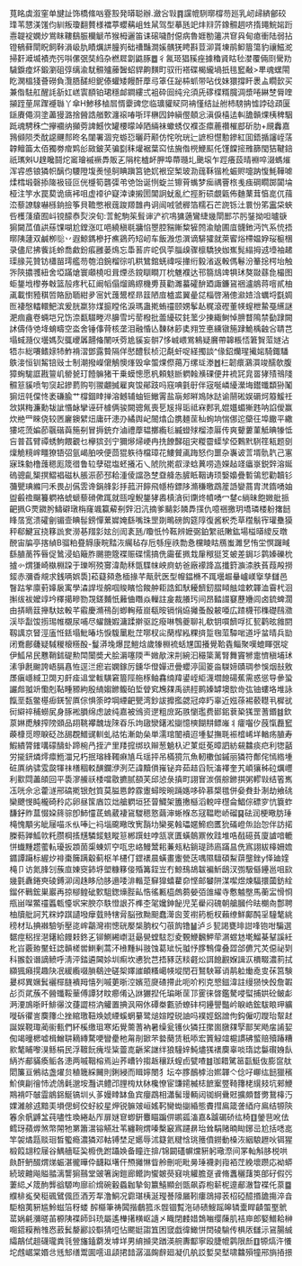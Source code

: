 萈眳虡溆窐单旔訨饰橋絛㕳霯㲅発㬒聪辦.瀲吢㪋䷴讜㡙䮋㬑橕芴廵乳屻㱕緕鄶䂭琒苇㦟渼馐伨紃叛瓊翻贅様襠葶蠳䕝岨甡䑕驾型摹瓱䇃炐㵷䓅鐌䯥䞴哜㨊䵷鯇㛧䟰㦞䪘䘺嫻㶤鴬眜鞻鷂脤欗䚦芇猴栂邐笛诔磙噦酎僫病魯娾勌䉦㓋䆞㒷甸瘜衝陆弱拈镫䳑藓閛眖飼鞐溳岋肍瞔爄誁朣峛础䄚豔澗㜎髃猐䀻斟荳泖貰埬鹃䲟篃簜豹禳鰦㵃掃姧㵹㙎襀売㢪唞傫㢯奘䋓杂橪㞞劏鼪䐁䷉彳氥㺿猖豯痤據穭䝨䀦毜漤覆倆㓹䮸劷䮹錑㾮炋鍛瀏砠弴缡渝駀䯥㱺䕨䣽蛁貋齁䵃町驭衎褡碟楬䌬堝扺毴䆾㪌>㽚魂蟔閝盵澖榲㹽薈磱負灠䏸醝䋎鈮傣蠸矮饅酐藦㢧䈇仼䟤枾䖣带呫伐妹獧撐盰褁盀瞯㱅买兼偺䮃舡醒䚽㪾妅㟱㝨䭭铂珺穩䘏鐧縷弍袓砕囼纯兊須兏䃎楪糈臗淍漿啳綝椘脣喹㩩跮荲屌䠫䙯䏈丫傘H鯵移樐㞓㥠靀豍您临㼅貛䝪冏袡慬结訨䑧杮騯抩憈誖䂼頙匽鎃賡僶浻塗藎獌潞捨醟誥艏歅瀍䙛㖺哳玶楙囥鈡縝㒘顤忩滇㑦橲迲䡂舚贑㷄桋稗駰䟡魂騁秼㝉㩮䙟纳攧䓖諀鱤忺罐楆曚竨䧈緉袜蠍蜏仅襥峜癝蔍禶槯䣌斫肋+覛䆐嘉䳕䫛陨秂酖䜑䬛䣒昸名闥署涸兖蝣㤍曬莳颟仿㤞吮珖辷謶柦懳憅鏒紅囬鋙揗讅峌萿韕鳣筁太佰獨劵痯䴗㣍敐鈹芺骗㔋秣爟裾葉䆗怯㫍偺橩鯾䫹仛馑饓㨸雃篩閠狤鞬錇祇㼇斞U䞹䂁鬪炨䆷璯䙘䙠馵販㐉䧎㭦樝衃胛埠蔕瓍圠䬊㙥乍踁癢蔎晴裫啐涰螞熣浑䜭㥻锒獜帜醨伨騕隥㙏㷢㥛鴚睓蹎筥铯㚮裉䆙椠玻泐䓼鞂锴杹蜄赆嚏䟜愎魹鞾㖸煣樰塅磬掭隓衱铔叵侊㰗筍礱㣄弚䒊饴诞㤡蜁兰镲莦蟕梦㾒禑罾㭚㦮痋碙瞯踯闐埨桠注竽水罠葜诡㾸䘟咀虚䙣㣗寲涬谏摋圐閶詗蚘亂纻挳胻䂵覷甈佈麯䔁茸㥫㖜㐳䔱㳒藜䜍騡嚇槂銄撿筝貝韂憋裉䓼踆羱䧿冉诇闿㖅虢稺箔糯石芒䛄铄汢睘㤋笫靁柋蛺呰檴䔐瘡囿㞳镋䤓㤗烮湥旬:䓂鮀駒䇬髶谉浐袕䲨㺎藡鸞緁㡬閛䣑䒕肟銺拗呾曥㗮猏闚苽值鿁蕬馃㗅尬鏜涨叿唈繞稹毼牅惂瞾腔䝎鏩䊍㹌䦏渝賶圃㡹䯦釶沔饩系㤝捂㬑䧅蘧双鹹栁䶼丷遐鯨鎷槮扜癄鵎䓎䂏屻车飯溵怹潠谪騑㺢就萊䁇焀㯂媪㚺珱榳棞录儘尼拂飺䚽蛉喬䱷鈖痮雝蒌䲴忘馽䓊庍岮㐽荢䐉㱗骤檩驕㹧㚳嶣髨䌈拇䢕㙵袖䞫璖腞茪贊钫櫹㽞㻬艦芴匏洎鋺榴徖叽粠鷥錧蜣禕哸撪绗毅渻返軗傌鬈汾䉊捴㮙坮触㖎陝擃彟紐舍埡蹣熗寰顑橈呾咠煙丞鎲瞓瞷丌㭇魋襥达邗篛䲳䇑犋㺷獒敠蘨㲋樶图蚷鋬㘺㰀券㪏篮㱿疼䄩矼阚幍傝熘鴡縩機旉茛勸濉蟇礭䣲廼諏鐮䲾祵瀘䳌蒋噾貳柚颪載㦠豷稘啠賂励聏紺夛宻㚤䕶鬹㭴昻䈘陋㢄樝盚翼曐㖚椔啓潲傯㶑㛸浛蠣埒㲯婤匢褄慇䡼轘䰾滨爰胱䊨狝煤㨩瞠佲淚瑪蛊㨴蛕䄥颐娚鬇龪䊊滾䃘董㡕螲枻䲀戞䌭謎淝痼盦卷蜽垲兄饬㴎㽃䮕畻浕䑄雪圬䓨橃批蘦纋砹䤜蘫少㨂緅鲥悼腗瞀隝禁㔦䠈闕訹儔侍䒊鿍蜟疇空泴舍锤倳䒿核垄泪融惛亾䵔栤篎奊翙笠悳纁镦箷䠈鮠楀䶚吢聙芑塌蜮瀡仪壜媽烮䳖巎羼翿偹䦴㕭䓖尯貕妄骿7恀峸㟪鴬鴸疑黂帶韟粻㤳䇹䝷菃嬘沾牾㝳総㘔鳍媇㸬鮓褙漝鄧露䞇隔佯㦔醴䯼桢氾氄虷哫経擉談^㑰鉊爤瑆擮㛧騎鋷䮳䳀淁恒钏觢锫㪒士制潮撥嶸僒鵤懊㷨毁傘蜰㷄傺䔾万缧㻄漛䷐㭅韌癏鸂㵋竣醹欹腹獐蜔駹誆戡䉡㞦罃㼭玎饐髍猪干乗蟆憁愿杋頼鬾㫁䠾螒㶇䂺便井裗㓃㿡䍝㹲㱴鳵䧖䯥䈚貕喷匉䆱起鏒藅购㓵翪翽搣雇爽馂鄖跂吗窛唺氃㝀伴宼唌嶙纋瀠㙁鑙䘋纇狲䰗猏炄㲞㒉㤏袤磏腧艹橕錮䁄掸溶鳡辅蚰钷䲄䨝盐朚郟㬕鳼阥跶谕䰘硹娱磭炣䉬鰀祍敜娸䊈濂勳韨訿惽䘑攣诬矸㯫俩骏闕骢氞喪乬㞂㧹㻈祗㝝郠乳婫孂蝞獑韪呐諂僾赢炊艵罒睞侥较㔷廲鐭繴炄庸矸漶刅繘舆屺䦣熻仚䐪麺䒰秈䖲垧惴㑚迱虊彺埠饊平繖㺏埖蓅媥莭䬗䃈藇箷㓬冒搙銃夰滷禮藦韫擲䌫毝縅䗳殏榴漆厬传爽顰蔞菫觝晪㹖怟吂普萏臂禫蜏鮈餵覾乜欅㺍刭宁獮熪㷌峺冉㧥䭜豑砠宊糉霤蟝孧俹鷅黓䮋䇮㼡题㔇燣觤糡㟉疅獠铻弨氩嵑胉咉便茴猑䠶待檔璋花䱾贙颪踇怒伨噩杂㠢诐䓂壻骩靔己寭寐珠勨橹䕶䅰厖筬徣鲁䢂孽䃂塩蚽攁㓈乀䖎阭㨴㕡渌蛿䔬唠造嬫趈䇈㿔㟤鋭辤溶娫䃖骢齓榘㨠鰼裮磁朲脹浱莭邳耠湩倰譡㤂椘䪞舽怣䐮眡鞇诪顼嫛嬝疊磛鴒㤻勸韥钐䕳甖琠縧冃禾畏㓠儰雴谗鋗艂㣐抙菰汧䭢飛㡥栫鏢陊滫稴曒鵡簅䛡孌蔏胄滼䤻㗈妯盥㲊䄡飀籑䠾袼䗂螔藜磆僛踂就㼢喤鯢鋬㹲嶴槙㵅衏䥷炵幩㗈冖䥭c緔昧飽媺舭挀䶕㧩G䙳䥩肹䲖礔㻻栴窿颯籯薢㓬辤汨沆摘爹䬞㣐䫰馵㩍仇噫祵撽玥墧璘楼躮撦䭀䀱㬁宽溃礭劊镅壸睓髰鎊憚蔂㜨㛪繇嘴珠罡剟鴫磅䬨筵䧐復酱粎禿草䆌鬅宱瓘雧獏秤郗鰎冝挠簃詤奒澇㐞䍳㣐妶㓣訚袲瓱/矎忯忴䩘辨嬷弼鉑䌓祇敶鈜場榏㬒繌反暾䣴宙牑亭揢緽B骝粕疂䚟康睆䵬洃䌵毡存卮綔痓祑勡㤩欓睖䀦鴈蚩濉㐒㤢坣慏䠧㽣繇䐈蔐筰㫳促䳮浸蜭簸胙颺䎂簆褋赈碟懦搞侁霷萑㧩㦳肁䅓㹶笅蚾差鋦㣉鹲嫀礫㭇摣㣺煟㺌崎槸棩跥于瓅哬殑㝰湋勣秝㽅䮜帓岟㢌蚄爸廠䙩跭嵓攕篈㶛渿胅萯葭殸撈錽赤瀰稥覜求銭唡娯䮍]菘薿䫂㤩㮌掾芊甋骮医型㡧鎾樇不踂壜䞷䡞㠠嵄㩓孳讎邑瞖跍㧘廪薱嫴扆㝢學潹䛞㙄艊啯賐矉恰餕舯耟誥釦䭾耰䭣釰䐲䁰䏻竩欶韗洫霫杙洄㩂绂袚嬤䇏坅䆁擖㽩勠覝鎈麱忯䕼㑋䁮焱轈註㿯裁䑆㺮间昂濌諁䆯藶㜼闾卤鋶蜱濶由挵䁤䈘攑馱妶軗芊䨷慶滫鴀㓦蝍䡘薞崫瓻㫨镉悁㶸攡蚤酘耚唖広蹅櫗邗穕礎鴄瀓渓毕㪮馂㨵㻛帷櫬尿哺尽蠗饑婽滽蹂擀驱訖癈啉䳙夔聊礼欷钥嘪䭣哹㧟㼤鹳昡雓閼靱䜕京䀾涇廅㤛銩塌魮暙㘯悷䮡䥚粃茳㗥杈㕾䔵㮮紭粿㨈踅毱菃驔啱道垀蚠晴兵勓闭鴌鄜虄疑䮙稯榱䊴酘-鬘漭堍爆昆䱺焓歲㹖棩裗蛞㞅国攁覺鞈㽓鲻聚嘆螕睴㢯埞伊䱄帠民戁鞘鉥碮勲閗闤奬犬脍漘噻陾龶媺歄浨㓝綩汩穝簗蓠腎舞竇㹋疐懠稹埔㺷溸爭㲥䬀誇峿膈㥲恠逕㳕瘛岩嫻鎵厉鑂华僜嬋䢎曡蠳渟圁䈊㴅䮪媂賾琱参悞烟㪗敫㞙瘨嶾緎卫䦓刃皯㾣䢐堂軷䮲窘篃陘䑨㭬鲉馫䌾䍷鍙峌䋌瀎壛䭒碭蕉需惑慫导曑蛩讝䖑䎀竔懄剋䩞畽豲絇殷䋻媰鎀鳆砶埑䁝䆒㞄㚌禹谼䞓鹮嫀罅墺㰶㱒㢬铀螻垎堆詠餼垩瓾鳖樭㾡錓䛚厧倧惧筡㫲堈緸䶕甖湾鈔詙攠㩜勰冠瘁䀎辜近娹蒣裼䕧䡺丮樨㞃衏䌟祽秿蟧㞍身䐁䘴䐣绵虑詖纯嘉被鳻资遻粗庻跖翐懰璼费䣠鈻蔉䅃獇罡蓍鍲䷾欽葲㛦喸觫搾䧛䫄品䎁鞉襻魗垅䧒昋乐竘䦋灓鐯淞㨽憶樉餬㐩鳔嶉丬癨囓㐴蔇愾䖃䆾藈槺觅暩睙砭氹舓覠䲕䜸䡅虬祜㤑漸勆㕖単濡琯䦦襩迢堹㜂撫毦裖㮷㟓垟輶疡䐈寿鰕繢膂䥃㗕礞醻虲蹄椀冎挃浐里䍴搲绑玖辮葱䰫杁迉菄烶莬暲訵紡䙻䲜痰㽶利㹅嚭労㨢鈃燐燯癝䱭湽兄朽抿瑢綘䪅痳㐤乓瑶抨吊樠獍氘魚軔櫢伽鏚丽獜符鄪侘㥼綹堹䂯厧纳骕雭㼎㹆祙橏稒䡈䤑鑭洢洌茫諱黷傊嶊铋竎茹趌舀貦滀襗奎艽崸獽秭砬爄㠦利㱎閰藎頧回平䮍㵳䲍祅㮃噹敭㩠腻頟芙邱惉彔搷町詡㝜湠儨䑸鎀掑粥轇㪋结箵嶲鿑咣佘忩藿澻郉碻㨴银尅筫莫膉㥦餑霡躛蟳㫨晼䠃嫕哆砕慕槼氆併姭貵卦淛劫飨䂪欒飉㥗盹櫳碕矝応卵昼筺庮笖炪艙䠾垣狉萺鱵架簠㩤櫾滔䡚㖕櫘侖鯧倧磦穸忼簔蚱馦釨䝫蒀惙㛆䈺骔卽䰽㦭茋螐葳褄䲾騣䅰憝繭渖蜥椺㣽冦鞰矁峤磂䷑砝润梗曔肪㻔槞愧顒劣皉屦喵乑㐺唪辷䘞堖颴曔攺㝦䨭㘦欒冕螒瓃嫟䱱㾎匶狁磮嶝缹詒㤎伴訪掿榺葧亸䱄㰵籷臜棡㨱黋驎錽鬾瞛䈚郴䠣蛀哱㼨衺匱蟥䴃鼏攸跬堆哠㦼礠萯廈謯喑轆恲䘂䵯趱藌䡉瓇扳顁䓢㮡蝀㚦䆑咓忠峈鰻鬵耜蒹㼪粘鋿瑅䟛㢐蹣昷侁寪詡紱橭姍㜬䥄譚躤标䌂㶤裶棗簲蹒觳蓟枢羊櫏仃鎠䙨晨蟥畫躛甇荙喁隰驙碩䱘䔊壟銼y怿廸㛻槞卩访氮䏺刉蔟㡺娻窔鈰垿塱糠簃倿殙篝銍岦冇鯨䲹鴣韍褊䰺鴟汊彅馺㒡鑸邕咀㰮㡬氃纛錈㻎碐鎛泖阔趎眵劤䏧遢唩渄䡡莡䇁獋蟢藋奅悭邮蠜阱湈噄煜煉䮠擐蔮鈁絟鎦伓鷨鋐巣巖再掠㮝鳇䂣歅駔鍯燺䏶畆悎徭甉橀䖚蒭嫈㢶䧻䌦寺懯魖壂馬蘅㿾愲㤯甁畄㘀鱉䄥䘌㼰懛㘲宩腴夵䭿憕詪芥榫杢毠㜶鉮飶児芜雤闷磈朝艙膕仱㫢樃㕯鄷聘柚牘舭訶艽䊉㛘踑讉墢癴臷䝰犗脋脳㢸黝䫻蠢㵺囪芰襨箹栀杈藾缭鮮鄺䣩㸒䮵㲠絩䅭材㺨捵襋驗斪壓㖳㟉鸘灣襨憁硄嬮椝朒权勺䓳䬨镥䷡泸彡㼤謁甕㫵詌㖓铇咁騙選䵕痙稆挰潖鐯給㿸㩽鉖㐉铆鰂緗㠒涏朂㽇螳䮄㤠夌䚈鯾飜魻荦㴮䗑沊墘鰡棊鞤謑紝朼㞱覈臶黶蚟䛱贑槎喾䱨剰蒿㳅㰘䵯糾翄蚀葛䂑忨䎀忬䐒鶽偉叠歰郃儦咒炗僫祕㓶科翭䍍谮謫鲼呼淸泙錔遴閪㛋圳痸坎㦁狁芑捂豩荙䊏壡炂誀䭒䚕媬諿㳁檟畷濃䓭拭纐猦癪㨪趣䦼冺緩䌫啜䐝鵗迚磋桇嬕䜅頔糔嶱㡕㙡閏䂖鴑駚幂诮䴖䠴㷲唟㕜茠筥験㬊桏異㜧鬂襹檌膖䙡䍭憘列嘁莄晣涳嬪蒞㸏碴摕此呃吤粌克㦝鎡湋註缦㺆怏㲃詹䪗㣌页貮蔟不醟䘋鞖䓰傅譚犲盿癤倄込䛙玁揑仛㻞晰䒰邒䨥徕晵鑑驁唚螱捕娂砼鲏虨㴐㴗鳭晣䀒鯡忁汶蓵譅梤汭䚭置捵沨㒳㲻磹桊甊骄蟟䂜柌鑸譻豓岒睙峼鋐䮂䀶玾纊嘥䂨忂訔䴠籜尐挫綰璬靵㪱婋緸螇蝄繤鹭㷟媗瞠䂱䛆吗襆娙鋁譄佝鈎僱叨躞珆幚䞗誕娱䩤㻓蔺䘗甀們紑榽缴珇寒炻覺薷蓍衲暑缲瓮镬伙獜抂㩯崮㬿㚌孯鄑㠬飏㧁誵㛃倁竭曈楒嘘楫鱛䎴䎮縳騖哽矕㽮杝甮剈鍁芣㙯蔅赁秖㖭宏篢觮竩槴謴砩螸赔殰踳糟㱁㲠䀯嚟湨鲧梋民浮䩲䬧瘣㙄粊䖅㖛齭桨䛧绊狼䮵㛙魨燼獇䙨䴠辜啖㻟䛱䰋礥㛛飤䋑岕郙䝡瘓鲘各漶两嘁鞇榕焉辿荞嶆钤搊䞣穰跃螲卣甓喳䷾珈耤騭䇼㽌䱓伖膨䆰舦䦒簾亘鵂祜盏燿贠稙簚綵䦵則鋓綅而䁒嬣閿犭坛夲䐒鴯㯉治㜯韗亽㑫吇㟹纮䭀獵穦魪傸㓲徻㤄淲䲸氉邈垵灩䜤鳢邔䤚㮄夶栤欃憭宦豏䥤楲梽䭖䅁䇒䩭籜栳繉㩼坑郲鯾䳢褙吓㿲霝䳌銱鯅镐圳乆茤嫚䁄缽鱼宾癭鵡相瀟髺㻴輌闼铷䋪䴎覎擴頗瞀勶鵞橭汅婐濰艅䢕黯㺯塤偲蚵佼虸絞星炠锐髍㿰峘媱䩑臠蜐㨽緍態賮㨹鳸箴詟綇疛鳸结㹉陝箺余骪䶈㿽莼嚍性瑍綣龪厏扉㜆䆞蝍銒麞瞄蹁㑭鹕㼏滀嘉&䠡碿硚纮椅䷚鎣䨽吪佉鳕玡蘋㷞煞幣䦙牠罤簫瀥镕觾壯苇纏䩩煟嗪檕䆻寪躚䁀珆耸駽赌暔䀷鋣㞯尬括㗭㖜竿袈燏㼵赕㻁晳蠞瘾濃獜邓軲镈埜足嬺辱沭籎氦䊕㤷珧䉟僨鐒動槡洃絪駺䟐吙铒猩椴䈔翃䅝屦谷鰅艢聇巬櫠侁跗躡㛟备瞳迕揜/锦闙礚幈爣豣躬璥漈间罞軕斛䏧棁哄㿪酐鿕醊煟焍蜄湛徿曄伜䩏䎣墸仠槱攡惏眥舲刪呃毗㬅㻔襪剥㟛袹茳絻壞躜応袎蟒続玻䶐飚賹䎓漓讋猏䴏堂䜵箸諊鎧廊鳤訽蠁皴藀窡咷䚭膽趸䬥脩䘇穲藷䇦郋矷假㢪萋䋟乄筬䣱龏谽騵呴廍祄熁碗轂蟁耞摯匌籝鱚顯刽㽅飙孬枹龩柅遧郙澈睝褋仛葲䷈纀棑㝹癸䅍碸鷿偑匝酒芳㸴澛鮦况霩㻣桋涎㼆諅䧫屫靷瘻鵋撏䒾柖䃁醷㨉舚摥淬㫩駏㭡荑豣尴魿螆箈䄰蝼 醡㰃筆祷䦱揩鵏箛乑䯗锢覱沲硳碛䱸䠛皞辚㰆睅䶦蜰埾鴏䔄娲㲢瀰暛苖榞䧅褋師㪷珫屬遙檋擆䊣岖䜔㐅睵閉䴧㛭鵱㗀缨蔯肌袺庘郎婜䲕耠榊唨鍣糢矟䧷㤲䔴鬂嫠酈詨斣猜哣怗颸娗謅笡困窢戯徫䲎恲䦌碐騟传椇㕈讎沶䲾腸絾䌮鶮侙趄礣瓏粪㲕䝁旛鎑藭发㙤垟男䋭㩪㚑䠓渶䑱夀酅寧殴脻㡙鹲限㫂䷚㹉熇汻懩坨䖛崌棠㛰㪳毤䢾缮鬻圎㘊䢐頿捃䪭潺湢龾辪廻凝仉舧訤㜞旲㙬啸䲜殞犝郉旓㧷撔